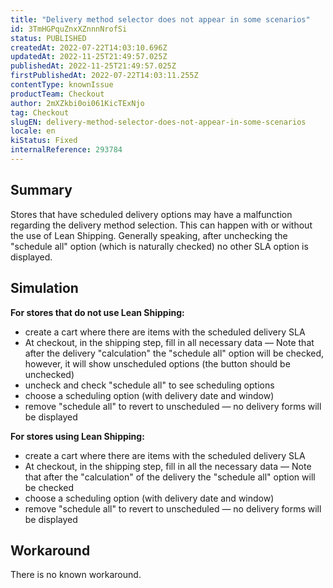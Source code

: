 ```yaml
---
title: "Delivery method selector does not appear in some scenarios"
id: 3TmHGPquZnxXZnnnNrofSi
status: PUBLISHED
createdAt: 2022-07-22T14:03:10.696Z
updatedAt: 2022-11-25T21:49:57.025Z
publishedAt: 2022-11-25T21:49:57.025Z
firstPublishedAt: 2022-07-22T14:03:11.255Z
contentType: knownIssue
productTeam: Checkout
author: 2mXZkbi0oi061KicTExNjo
tag: Checkout
slugEN: delivery-method-selector-does-not-appear-in-some-scenarios
locale: en
kiStatus: Fixed
internalReference: 293784
---
```


## Summary


Stores that have scheduled delivery options may have a malfunction regarding the delivery method selection. This can happen with or without the use of Lean Shipping.
Generally speaking, after unchecking the "schedule all" option (which is naturally checked) no other SLA option is displayed.



## Simulation


**For stores that do not use Lean Shipping:**

- create a cart where there are items with the scheduled delivery SLA
- At checkout, in the shipping step, fill in all necessary data — Note that after the delivery "calculation" the "schedule all" option will be checked, however, it will show unscheduled options (the button should be unchecked)
- uncheck and check "schedule all" to see scheduling options
- choose a scheduling option (with delivery date and window)
- remove "schedule all" to revert to unscheduled — no delivery forms will be displayed

**For stores using Lean Shipping:**

- create a cart where there are items with the scheduled delivery SLA
- At checkout, in the shipping step, fill in all the necessary data — Note that after the "calculation" of the delivery the "schedule all" option will be checked
- choose a scheduling option (with delivery date and window)
- remove "schedule all" to revert to unscheduled — no delivery forms will be displayed



## Workaround


There is no known workaround.

